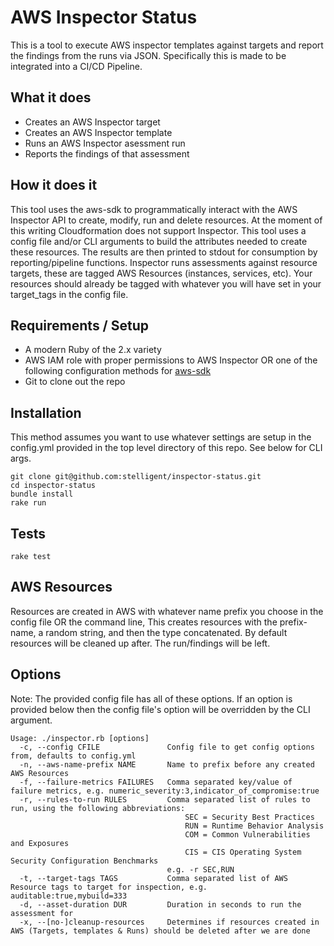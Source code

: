 # AWS Inspector Status

This is a tool to execute AWS inspector templates against targets and report the findings from the runs via JSON. Specifically this is made to be integrated into a CI/CD Pipeline.

## What it does
  * Creates an AWS Inspector target
  * Creates an AWS Inspector template
  * Runs an AWS Inspector asessment run
  * Reports the findings of that assessment

## How it does it

This tool uses the aws-sdk to programmatically interact with the AWS Inspector API to create, modify, run and delete resources. At the moment of this writing Cloudformation does not support Inspector. This tool uses a config file and/or CLI arguments to build the attributes needed to create these resources.
The results are then printed to stdout for consumption by reporting/pipeline functions. Inspector runs assessments against resource targets, these are tagged AWS Resources (instances, services, etc). Your resources should already be tagged with whatever you will have set in your target_tags in the config file.

## Requirements / Setup

* A modern Ruby of the 2.x variety
* AWS IAM role with proper permissions to AWS Inspector OR one of the following configuration methods for [aws-sdk](https://github.com/aws/aws-sdk-ruby#configuration)
* Git to clone out the repo

## Installation

This method assumes you want to use whatever settings are setup in the config.yml provided in the top level directory of this repo. See below for CLI args.

```
git clone git@github.com:stelligent/inspector-status.git
cd inspector-status
bundle install
rake run
```

## Tests

`rake test`

## AWS Resources

Resources are created in AWS with whatever name prefix you choose in the config file OR the command line, This creates resources with the prefix-name, a random string, and then the type concatenated. By default resources will be cleaned up after. The run/findings will be left.

## Options
Note: The provided config file has all of these options. If an option is provided below then the config file's option will be overridden by the CLI argument.

```
Usage: ./inspector.rb [options]
  -c, --config CFILE               Config file to get config options from, defaults to config.yml
  -n, --aws-name-prefix NAME       Name to prefix before any created AWS Resources
  -f, --failure-metrics FAILURES   Comma separated key/value of failure metrics, e.g. numeric_severity:3,indicator_of_compromise:true
  -r, --rules-to-run RULES         Comma separated list of rules to run, using the following abbreviations:
                                       SEC = Security Best Practices
                                       RUN = Runtime Behavior Analysis
                                       COM = Common Vulnerabilities and Exposures
                                       CIS = CIS Operating System Security Configuration Benchmarks
                                   e.g. -r SEC,RUN
  -t, --target-tags TAGS           Comma separated list of AWS Resource tags to target for inspection, e.g. auditable:true,mybuild=333
  -d, --asset-duration DUR         Duration in seconds to run the assessment for
  -x, --[no-]cleanup-resources     Determines if resources created in AWS (Targets, templates & Runs) should be deleted after we are done
```
